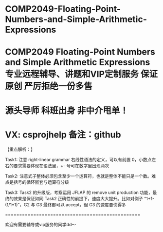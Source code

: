 # COMP2049-Floating-Point-Numbers-and-Simple-Arithmetic-Expressions
# COMP2049 Floating-Point Numbers and Simple Arithmetic Expressions 专业远程辅导、讲题和VIP定制服务 保证原创 严厉拒绝一份多售
# 源头导师 科班出身 非中介甩单！
# VX: csprojhelp 备注：github

【重点解析：】

Task1: 注意 right-linear grammar 右线性语法的定义，可以有前置 0，小数点左右的要求需要体现在语法里，+- 号可在数字里出现两次

Task2: 注意式子整体必须包含至少一个运算符，也就是整体不能只是一个数。难点是括号的循环嵌套与运算符分级

Task3: Task2 的升级版，考察运用 JFLAP 的 remove unit production 功能，最终的效果是保证如同 Task2 正确性的前提下，速度大大提升。比如对例子 “1+1-(1/1*1)”，G2 与 G3 最终都可以 accept，但 G3 的速度要快得多

================================================

欢迎有需要辅导或vip服务的同学dd～

